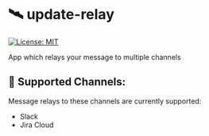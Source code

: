 # :artificial_satellite: update-relay

[![License: MIT](https://img.shields.io/badge/License-MIT-yellow.svg)](https://opensource.org/licenses/MIT)

App which relays your message to multiple channels

## :muscle: Supported Channels:

Message relays to these channels are currently supported:

- Slack
- Jira Cloud
